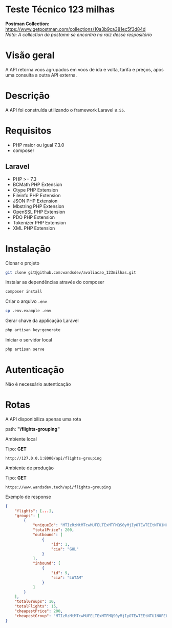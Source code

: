 # Teste Técnico 123 milhas

**Postman Collection:** <https://www.getpostman.com/collections/10a3b9ca381ec5f3d84d>
<br>
*Nota: A collection do postamn se encontra na raiz desse respositório*
<br>

# Visão geral
A API retorna voos agrupados em voos de ida e volta, tarifa e preços, após uma consulta a outra API externa.

# Descrição
A API foi construída utilizando o framework Laravel `8.55`.

# Requisitos

- PHP maior ou igual 7.3.0
- composer

## Laravel
- PHP >= 7.3
- BCMath PHP Extension
- Ctype PHP Extension
- Fileinfo PHP Extension
- JSON PHP Extension
- Mbstring PHP Extension
- OpenSSL PHP Extension
- PDO PHP Extension
- Tokenizer PHP Extension
- XML PHP Extension

# Instalação
Clonar o projeto

```bash
git clone git@github.com:wandsdev/avaliacao_123milhas.git
```

Instalar as dependências através do composer
```bash
composer install
```
Criar o arquivo `.env`
```bash
cp .env.example .env
```
Gerar chave da applicação Laravel
```bash
php artisan key:generate
```

Iniciar o servidor local
```bash
php artisan serve
```
# Autenticação
Não é necessário autenticação
# Rotas
A API disponibiliza apenas uma rota

path: **"/flights-grouping"**

Ambiente local

Tipo: **GET**
```
http://127.0.0.1:8000/api/flights-grouping
```

Ambiente de produção

Tipo: **GET**
```
https://www.wandsdev.tech/api/flights-grouping
```

Exemplo de response
```json
{
    "flights": [...],
    "groups": [
        {
            "uniqueId": "MTIzRzMtMTcwMUFELTExMTFMQS0yMjIyOTEwTEEtNTU1NUFELTY2MDY=",
            "totalPrice": 200,
            "outbound": [
                {
                    "id": 1,
                    "cia": "GOL"
                }
            ],
            "inbound": [
                {
                    "id": 9,
                    "cia": "LATAM"
                }
            ]
        }
    ],
    "totalGroups": 10,
    "totalFlights": 15,
    "cheapestPrice": 200,
    "cheapestGroup": "MTIzRzMtMTcwMUFELTExMTFMQS0yMjIyOTEwTEEtNTU1NUFELTY2MDY="
}
```

